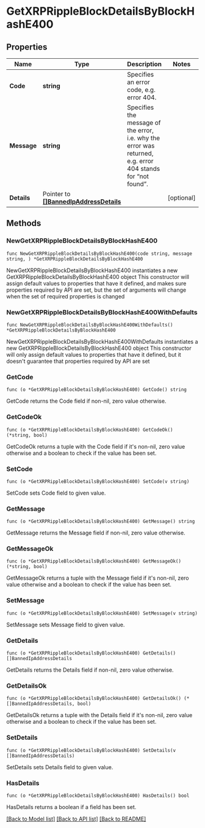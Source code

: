 # GetXRPRippleBlockDetailsByBlockHashE400

## Properties

Name | Type | Description | Notes
------------ | ------------- | ------------- | -------------
**Code** | **string** | Specifies an error code, e.g. error 404. | 
**Message** | **string** | Specifies the message of the error, i.e. why the error was returned, e.g. error 404 stands for “not found”. | 
**Details** | Pointer to [**[]BannedIpAddressDetails**](BannedIpAddressDetails.md) |  | [optional] 

## Methods

### NewGetXRPRippleBlockDetailsByBlockHashE400

`func NewGetXRPRippleBlockDetailsByBlockHashE400(code string, message string, ) *GetXRPRippleBlockDetailsByBlockHashE400`

NewGetXRPRippleBlockDetailsByBlockHashE400 instantiates a new GetXRPRippleBlockDetailsByBlockHashE400 object
This constructor will assign default values to properties that have it defined,
and makes sure properties required by API are set, but the set of arguments
will change when the set of required properties is changed

### NewGetXRPRippleBlockDetailsByBlockHashE400WithDefaults

`func NewGetXRPRippleBlockDetailsByBlockHashE400WithDefaults() *GetXRPRippleBlockDetailsByBlockHashE400`

NewGetXRPRippleBlockDetailsByBlockHashE400WithDefaults instantiates a new GetXRPRippleBlockDetailsByBlockHashE400 object
This constructor will only assign default values to properties that have it defined,
but it doesn't guarantee that properties required by API are set

### GetCode

`func (o *GetXRPRippleBlockDetailsByBlockHashE400) GetCode() string`

GetCode returns the Code field if non-nil, zero value otherwise.

### GetCodeOk

`func (o *GetXRPRippleBlockDetailsByBlockHashE400) GetCodeOk() (*string, bool)`

GetCodeOk returns a tuple with the Code field if it's non-nil, zero value otherwise
and a boolean to check if the value has been set.

### SetCode

`func (o *GetXRPRippleBlockDetailsByBlockHashE400) SetCode(v string)`

SetCode sets Code field to given value.


### GetMessage

`func (o *GetXRPRippleBlockDetailsByBlockHashE400) GetMessage() string`

GetMessage returns the Message field if non-nil, zero value otherwise.

### GetMessageOk

`func (o *GetXRPRippleBlockDetailsByBlockHashE400) GetMessageOk() (*string, bool)`

GetMessageOk returns a tuple with the Message field if it's non-nil, zero value otherwise
and a boolean to check if the value has been set.

### SetMessage

`func (o *GetXRPRippleBlockDetailsByBlockHashE400) SetMessage(v string)`

SetMessage sets Message field to given value.


### GetDetails

`func (o *GetXRPRippleBlockDetailsByBlockHashE400) GetDetails() []BannedIpAddressDetails`

GetDetails returns the Details field if non-nil, zero value otherwise.

### GetDetailsOk

`func (o *GetXRPRippleBlockDetailsByBlockHashE400) GetDetailsOk() (*[]BannedIpAddressDetails, bool)`

GetDetailsOk returns a tuple with the Details field if it's non-nil, zero value otherwise
and a boolean to check if the value has been set.

### SetDetails

`func (o *GetXRPRippleBlockDetailsByBlockHashE400) SetDetails(v []BannedIpAddressDetails)`

SetDetails sets Details field to given value.

### HasDetails

`func (o *GetXRPRippleBlockDetailsByBlockHashE400) HasDetails() bool`

HasDetails returns a boolean if a field has been set.


[[Back to Model list]](../README.md#documentation-for-models) [[Back to API list]](../README.md#documentation-for-api-endpoints) [[Back to README]](../README.md)


